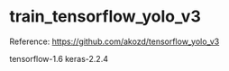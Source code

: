 # train_tensorflow_yolo_v3

Reference: https://github.com/akozd/tensorflow_yolo_v3

tensorflow-1.6
keras-2.2.4
